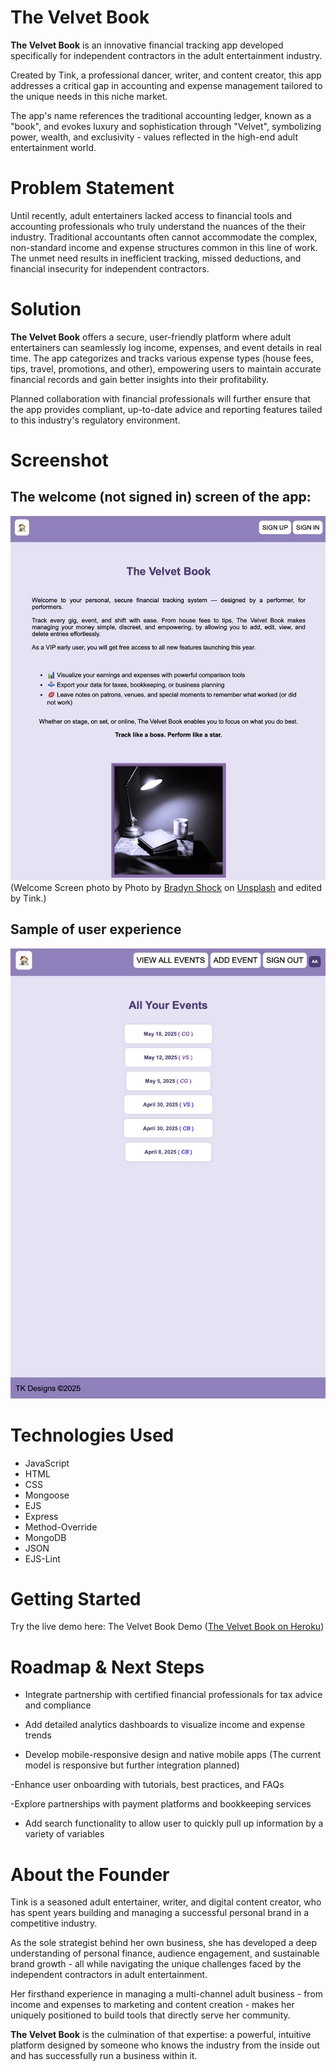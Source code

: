 # The Velvet Book

**The Velvet Book** is an innovative financial tracking app developed specifically for independent contractors in the adult entertainment industry.

Created by Tink, a professional dancer, writer, and content creator, this app addresses a critical gap in accounting and expense management tailored to the unique needs in this niche market.

The app's name references the traditional accounting ledger, known as a "book", and evokes luxury and sophistication through "Velvet", symbolizing power, wealth, and exclusivity - values reflected in the high-end adult entertainment world.

# Problem Statement

Until recently, adult entertainers lacked access to financial tools and accounting professionals who truly understand the nuances of the their industry. Traditional accountants often cannot accommodate the complex, non-standard income and expense structures common in this line of work. The unmet need results in inefficient tracking, missed deductions, and financial insecurity for independent contractors.

# Solution

**The Velvet Book** offers a secure, user-friendly platform where adult entertainers can seamlessly log income, expenses, and event details in real time. The app categorizes and tracks various expense types (house fees, tips, travel, promotions, and other), empowering users to maintain accurate financial records and gain better insights into their profitability. 

Planned collaboration with financial professionals will further ensure that the app provides compliant, up-to-date advice and reporting features tailed to this industry's regulatory environment.

# Screenshot

## The welcome (not signed in) screen of the app:

![Welcome Page](public/images/welcomepage.png)
(Welcome Screen photo by Photo by <a href="https://unsplash.com/@bradynshock?utm_content=creditCopyText&utm_medium=referral&utm_source=unsplash">Bradyn Shock</a> on <a href="https://unsplash.com/photos/white-ceramic-mug-on-brown-wooden-table-r0KP1Ua9-A4?utm_content=creditCopyText&utm_medium=referral&utm_source=unsplash">Unsplash</a>
      and edited by Tink.)

## Sample of user experience 

![All Events Page](public/images/allevents.png)

# Technologies Used

- JavaScript
- HTML
- CSS
- Mongoose
- EJS
- Express
- Method-Override
- MongoDB
- JSON
- EJS-Lint

# Getting Started

Try the live demo here: The Velvet Book Demo ([The Velvet Book on Heroku](https://velvetbook-ab9c6fcfe5d4.herokuapp.com/))

# Roadmap & Next Steps 

- Integrate partnership with certified financial professionals for tax advice and compliance

- Add detailed analytics dashboards to visualize income and expense trends

- Develop mobile-responsive design and native mobile apps (The current model is responsive but further integration planned)

-Enhance user onboarding with tutorials, best practices, and FAQs

-Explore partnerships with payment platforms and bookkeeping services

- Add search functionality to allow user to quickly pull up information by a variety of variables

# About the Founder

Tink is a seasoned adult entertainer, writer, and digital content creator, who has spent years building and managing  a successful personal brand in a competitive industry. 

As the sole strategist behind her own business, she has developed a deep understanding of personal finance, audience engagement, and sustainable brand growth - all while navigating the unique challenges faced by the independent contractors in adult entertainment.

Her firsthand experience in managing a multi-channel adult business - from income and expenses to marketing and content creation - makes her uniquely positioned to build tools that directly serve her community. 

**The Velvet Book** is the culmination of that expertise: a powerful, intuitive platform designed by someone who knows the industry from the inside out and has successfully run a business within it. 
